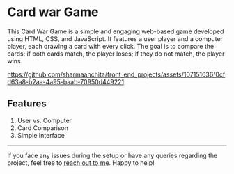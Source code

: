 # Card war Game
This Card War Game is a simple and engaging web-based game developed using HTML, CSS, and JavaScript. It features a user player and a computer player, each drawing a card with every click. The goal is to compare the cards: if both cards match, the player loses; if they do not match, the player wins.

https://github.com/sharmaanchita/front_end_projects/assets/107151636/0cfd63a8-b2aa-4a95-baab-70950d449221

## Features
1. User vs. Computer
2. Card Comparison
3. Simple Interface

____

If you face any issues during the setup or have any queries regarding the project, feel free to [reach out to me](www.linkedin.com/in/anchita-sharmaa). Happy to help!
